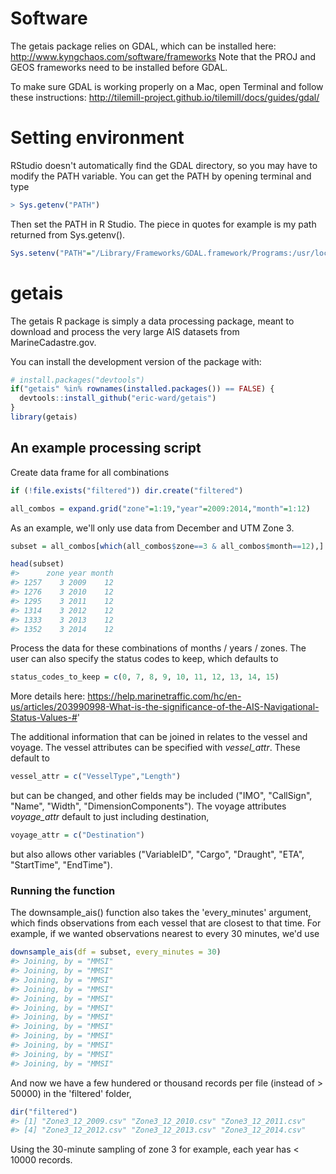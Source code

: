 <!-- README.md is generated from README.Rmd. Please edit that file -->
Software
========

The getais package relies on GDAL, which can be installed here: <http://www.kyngchaos.com/software/frameworks> Note that the PROJ and GEOS frameworks need to be installed before GDAL.

To make sure GDAL is working properly on a Mac, open Terminal and follow these instructions: <http://tilemill-project.github.io/tilemill/docs/guides/gdal/>

Setting environment
===================

RStudio doesn't automatically find the GDAL directory, so you may have to modify the PATH variable. You can get the PATH by opening terminal and type

``` r
> Sys.getenv("PATH")
```

Then set the PATH in R Studio. The piece in quotes for example is my path returned from Sys.getenv().

``` r
Sys.setenv("PATH"="/Library/Frameworks/GDAL.framework/Programs:/usr/local/bin:/usr/bin:/bin:/usr/sbin:/sbin:/usr/local/sbin:/Library/TeX/texbin")
```

getais
======

The getais R package is simply a data processing package, meant to download and process the very large AIS datasets from MarineCadastre.gov.

You can install the development version of the package with:

``` r
# install.packages("devtools")
if("getais" %in% rownames(installed.packages()) == FALSE) {
  devtools::install_github("eric-ward/getais")
}
library(getais)
```

An example processing script
----------------------------

Create data frame for all combinations

``` r
if (!file.exists("filtered")) dir.create("filtered")

all_combos = expand.grid("zone"=1:19,"year"=2009:2014,"month"=1:12)
```

As an example, we'll only use data from December and UTM Zone 3.

``` r
subset = all_combos[which(all_combos$zone==3 & all_combos$month==12),]

head(subset)
#>      zone year month
#> 1257    3 2009    12
#> 1276    3 2010    12
#> 1295    3 2011    12
#> 1314    3 2012    12
#> 1333    3 2013    12
#> 1352    3 2014    12
```

Process the data for these combinations of months / years / zones. The user can also specify the status codes to keep, which defaults to

``` r
status_codes_to_keep = c(0, 7, 8, 9, 10, 11, 12, 13, 14, 15)
```

More details here: <https://help.marinetraffic.com/hc/en-us/articles/203990998-What-is-the-significance-of-the-AIS-Navigational-Status-Values-#>'

The additional information that can be joined in relates to the vessel and voyage. The vessel attributes can be specified with *vessel\_attr*. These default to

``` r
vessel_attr = c("VesselType","Length")
```

but can be changed, and other fields may be included ("IMO", "CallSign", "Name", "Width", "DimensionComponents"). The voyage attributes *voyage\_attr* default to just including destination,

``` r
voyage_attr = c("Destination")
```

but also allows other variables ("VariableID", "Cargo", "Draught", "ETA", "StartTime", "EndTime").

### Running the function

The downsample\_ais() function also takes the 'every\_minutes' argument, which finds observations from each vessel that are closest to that time. For example, if we wanted observations nearest to every 30 minutes, we'd use

``` r
downsample_ais(df = subset, every_minutes = 30)
#> Joining, by = "MMSI"
#> Joining, by = "MMSI"
#> Joining, by = "MMSI"
#> Joining, by = "MMSI"
#> Joining, by = "MMSI"
#> Joining, by = "MMSI"
#> Joining, by = "MMSI"
#> Joining, by = "MMSI"
#> Joining, by = "MMSI"
#> Joining, by = "MMSI"
#> Joining, by = "MMSI"
#> Joining, by = "MMSI"
```

And now we have a few hundered or thousand records per file (instead of &gt; 50000) in the 'filtered' folder,

``` r
dir("filtered")
#> [1] "Zone3_12_2009.csv" "Zone3_12_2010.csv" "Zone3_12_2011.csv"
#> [4] "Zone3_12_2012.csv" "Zone3_12_2013.csv" "Zone3_12_2014.csv"
```

Using the 30-minute sampling of zone 3 for example, each year has &lt; 10000 records.
